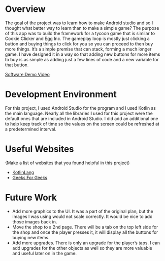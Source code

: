 # Overview

The goal of the project was to learn how to make Android studio and so I thought what better way to learn than to make a simple game? The purpose of this app was to build the framework for a tycoon game that is similar to Cookie Clicker and Egg Inc. The gameplay loop is mostly just clicking a button and buying things to click for you so you can proceed to then buy more things. It’s a simple premise that can stack, forming a much longer game. I have designed it in a way so that adding new buttons for more items to buy is as simple as adding just a few lines of code and a new variable for that button. 

[Software Demo Video](http://youtube.link.goes.here)

# Development Environment

For this project, I used Android Studio for the program and I used Kotlin as the main language. Nearly all the libraries I used for this project were the default ones that are included in Android Studio. I did add an additional one to help keep track of time so the values on the screen could be refreshed at a predetermined interval. 

# Useful Websites

{Make a list of websites that you found helpful in this project}
* [KotlinLang](https://kotlinlang.org/)
* [Geeks For Geeks](https://www.geeksforgeeks.org/)

# Future Work

* Add more graphics to the UI. It was a part of the original plan, but the images I was using would not scale correctly. It would be nice to add those images back in.
* Move the shop to a 2nd page. There will be a tab on the top left side for the shop and once the player presses it, it will display all the buttons for buying new items.
* Add more upgrades. There is only an upgrade for the player’s taps. I can add upgrades for the other objects as well so they are more valuable and useful later on in the game.

